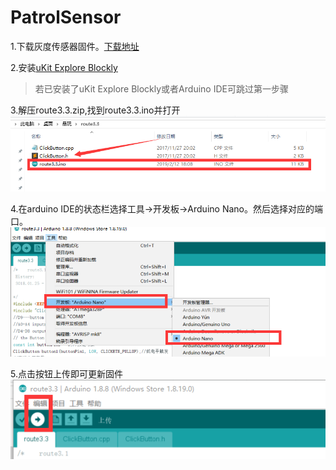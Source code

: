 # PatrolSensor
1.下载灰度传感器固件。[下载地址](https://github.com/UBTEDU/Patrol_Sensor/releases)

2.安装[uKit Explore Blockly](https://github.com/UBTEDU/uKit-Explore-Blockly/releases)

> 若已安装了uKit Explore Blockly或者Arduino IDE可跳过第一步骤

3.解压route3.3.zip,找到route3.3.ino并打开
![rout3.3.ino文件列表](https://github.com/UBTEDU/Patrol_Sensor/blob/master/photo/1.png)

4.在arduino IDE的状态栏选择工具->开发板->Arduino Nano。然后选择对应的端口。
![arduino IDE操作](https://github.com/UBTEDU/Patrol_Sensor/blob/master/photo/2.png)

5.点击按钮上传即可更新固件
![arduino IDE上传](https://github.com/UBTEDU/Patrol_Sensor/blob/master/photo/3.png)
